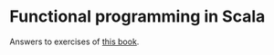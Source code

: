 Functional programming in Scala
===

Answers to exercises of [this book](https://www.manning.com/books/functional-programming-in-scala).
